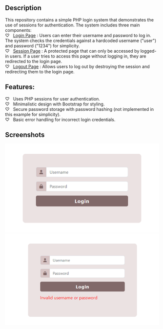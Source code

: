 ## Description
This repository contains a simple PHP login system that demonstrates the use of sessions for authentication. The system includes three main components:   
♡ &nbsp; [Login Page](login.php) : Users can enter their username and password to log in. The system checks the credentials against a hardcoded username ("user") and password ("1234") for simplicity.  
♡ &nbsp; [Session Page](session.php) : A protected page that can only be accessed by logged-in users. If a user tries to access this page without logging in, they are redirected to the login page.  
♡ &nbsp; [Logout Page](disconnection.php) : Allows users to log out by destroying the session and redirecting them to the login page.

## Features:
♡ &nbsp; Uses PHP sessions for user authentication.  
♡ &nbsp; Minimalistic design with Bootstrap for styling.  
♡ &nbsp; Secure password storage with password hashing (not implemented in this example for simplicity).  
♡ &nbsp; Basic error handling for incorrect login credentials.  

## Screenshots
<img src='login.png'> <img src='login2.png'>
